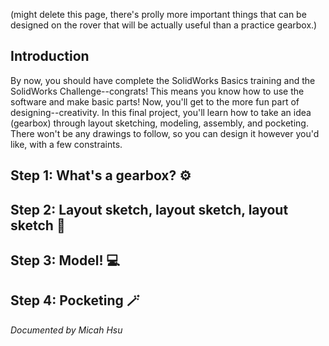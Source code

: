 (might delete this page, there's prolly more important things that can be designed on the rover that will be actually useful than a practice gearbox.)
## Introduction

By now, you should have complete the SolidWorks Basics training and the SolidWorks Challenge--congrats! This means you know how to use the software and make basic parts! Now, you'll get to the more fun part of designing--creativity. In this final project, you'll learn how to take an idea (gearbox) through layout sketching, modeling, assembly, and pocketing. There won't be any drawings to follow, so you can design it however you'd like, with a few constraints.

## Step 1: What's a gearbox? :gear:

## Step 2: Layout sketch, layout sketch, layout sketch :pencil:

## Step 3: Model! :computer:

## Step 4: Pocketing :magic_wand:

_Documented by Micah Hsu_